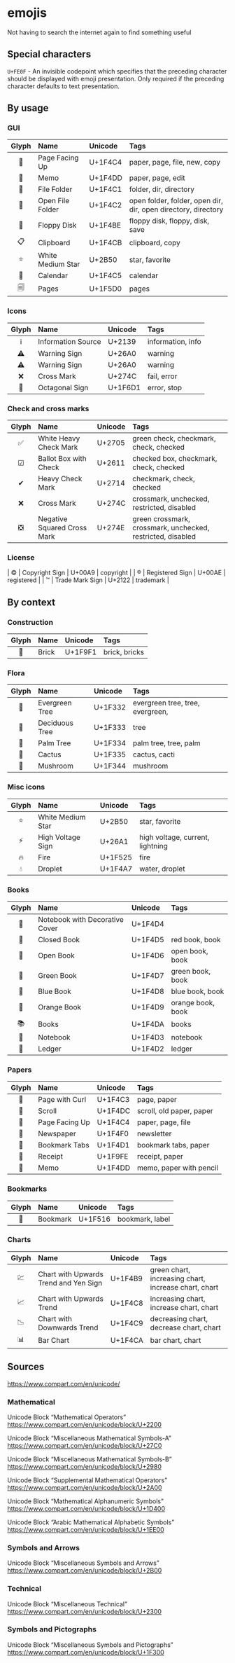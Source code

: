 # emojis

Not having to search the internet again to find something useful

## Special characters

`U+FE0F` - An invisible codepoint which specifies that the preceding character should be displayed with emoji presentation. Only required if the preceding character defaults to text presentation.

## By usage

### GUI

| Glyph | Name | Unicode | Tags |
|:-----:|:-----|:--------|:-----|
| 📄 | Page Facing Up | U+1F4C4 | paper, page, file, new, copy |
| 📝 | Memo | U+1F4DD | paper, page, edit |
| 📁 | File Folder | U+1F4C1 | folder, dir, directory |
| 📂 | Open File Folder | U+1F4C2 | open folder, folder, open dir, dir, open directory, directory |
| 💾| Floppy Disk | U+1F4BE | floppy disk, floppy, disk, save |
| 📋 | Clipboard | U+1F4CB | clipboard, copy |
| ⭐ | White Medium Star | U+2B50 | star, favorite |
| 📅 | Calendar | U+1F4C5 | calendar |
| 🗐 | Pages | U+1F5D0 | pages |

### Icons

| Glyph | Name | Unicode | Tags |
|:-----:|:-----|:--------|:-----|
| ℹ | Information Source | U+2139 | information, info |
| ⚠ | Warning Sign | U+26A0 | warning |
| ⚠️ | Warning Sign | U+26A0 | warning |
| ❌ | Cross Mark | U+274C | fail, error |
| 🛑 | Octagonal Sign | U+1F6D1 | error, stop |

### Check and cross marks
| Glyph | Name | Unicode | Tags |
|:-----:|:-----|:--------|:-----|
| ✅ | White Heavy Check Mark | U+2705 | green check, checkmark, check, checked |
| ☑ | Ballot Box with Check | U+2611 | checked box, checkmark, check, checked |
| ✔ | Heavy Check Mark | U+2714 | checkmark, check, checked |
| ❌ | Cross Mark | U+274C | crossmark, unchecked, restricted, disabled |
| ❎ | Negative Squared Cross Mark | U+274E | green crossmark, crossmark, unchecked, restricted, disabled |

### License
| © | Copyright Sign | U+00A9 | copyright |
| ® | Registered Sign | U+00AE | registered |
| ™ | Trade Mark Sign | U+2122 | trademark |

## By context

### Construction

| Glyph | Name | Unicode | Tags |
|:-----:|:-----|:--------|:-----|
| 🧱 | Brick | U+1F9F1 | brick, bricks |

### Flora

| Glyph | Name | Unicode | Tags |
|:-----:|:-----|:--------|:-----|
| 🌲 | Evergreen Tree | U+1F332 | evergreen tree, tree, evergreen,  |
| 🌳 | Deciduous Tree | U+1F333 | tree |
| 🌲 | Palm Tree | U+1F334 | palm tree, tree, palm |
| 🌵 | Cactus | U+1F335 | cactus, cacti |
| 🍄 | Mushroom | U+1F344 | mushroom |

### Misc icons

| Glyph | Name | Unicode | Tags |
|:-----:|:-----|:--------|:-----|
| ⭐ | White Medium Star | U+2B50 | star, favorite |
| ⚡ | High Voltage Sign | U+26A1 | high voltage, current, lightning |
| 🔥 | Fire | U+1F525 | fire |
| 💧 | Droplet | U+1F4A7 | water, droplet |

### Books

| Glyph | Name | Unicode | Tags |
|:-----:|:-----|:--------|:-----|
| 📔 | Notebook with Decorative Cover | U+1F4D4 |
| 📕 | Closed Book | U+1F4D5 | red book, book |
| 📖 | Open Book | U+1F4D6 | open book, book |
| 📗 | Green Book | U+1F4D7 | green book, book |
| 📘 | Blue Book | U+1F4D8 | blue book, book |
| 📙 | Orange Book | U+1F4D9 | orange book, book |
| 📚 | Books | U+1F4DA | books |
| 📓 | Notebook | U+1F4D3 | notebook |
| 📒 | Ledger | U+1F4D2 | ledger |

### Papers

| Glyph | Name | Unicode | Tags |
|:-----:|:-----|:--------|:-----|
| 📃 | Page with Curl | U+1F4C3 | page, paper |
| 📜 | Scroll | U+1F4DC | scroll, old paper, paper |
| 📄 | Page Facing Up | U+1F4C4 | paper, page, file |
| 📰 | Newspaper | U+1F4F0 | newsletter |
| 📑 | Bookmark Tabs | U+1F4D1 | bookmark tabs, paper |
| 🧾 | Receipt | U+1F9FE | receipt, paper |
| 📝 | Memo | U+1F4DD | memo, paper with pencil |

### Bookmarks

| Glyph | Name | Unicode | Tags |
|:-----:|:-----|:--------|:-----|
| 🔖 | Bookmark | U+1F516 | bookmark, label |

### Charts
| Glyph | Name | Unicode | Tags |
|:-----:|:-----|:--------|:-----|
| 💹 | Chart with Upwards Trend and Yen Sign | U+1F4B9 | green chart, increasing chart, increase chart, chart |
| 📈 | Chart with Upwards Trend | U+1F4C8 | increasing chart, increase chart, chart |
| 📉 | Chart with Downwards Trend | U+1F4C9 | decreasing chart, decrease chart, chart |
| 📊 | Bar Chart | U+1F4CA | bar chart, chart |

## Sources

https://www.compart.com/en/unicode/

### Mathematical

Unicode Block “Mathematical Operators”
https://www.compart.com/en/unicode/block/U+2200

Unicode Block “Miscellaneous Mathematical Symbols-A”
https://www.compart.com/en/unicode/block/U+27C0

Unicode Block “Miscellaneous Mathematical Symbols-B”
https://www.compart.com/en/unicode/block/U+2980

Unicode Block “Supplemental Mathematical Operators”
https://www.compart.com/en/unicode/block/U+2A00

Unicode Block “Mathematical Alphanumeric Symbols”
https://www.compart.com/en/unicode/block/U+1D400

Unicode Block “Arabic Mathematical Alphabetic Symbols”
https://www.compart.com/en/unicode/block/U+1EE00

### Symbols and Arrows

Unicode Block “Miscellaneous Symbols and Arrows”
https://www.compart.com/en/unicode/block/U+2B00

### Technical

Unicode Block “Miscellaneous Technical”
https://www.compart.com/en/unicode/block/U+2300

### Symbols and Pictographs

Unicode Block “Miscellaneous Symbols and Pictographs”
https://www.compart.com/en/unicode/block/U+1F300
